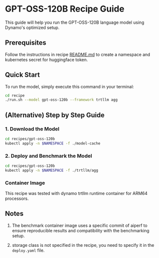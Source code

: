# GPT-OSS-120B Recipe Guide

This guide will help you run the GPT-OSS-120B language model using Dynamo's optimized setup.

## Prerequisites

Follow the instructions in recipe [README.md](../README.md) to create a namespace and kubernetes secret for huggingface token.

## Quick Start

To run the model, simply execute this command in your terminal:

```bash
cd recipe
./run.sh --model gpt-oss-120b --framework trtllm agg
```

## (Alternative) Step by Step Guide

### 1. Download the Model

```bash
cd recipes/gpt-oss-120b
kubectl apply -n $NAMESPACE -f ./model-cache
```

### 2. Deploy and Benchmark the Model

```bash
cd recipes/gpt-oss-120b
kubectl apply -n $NAMESPACE -f ./trtllm/agg
```

### Container Image
This recipe was tested with dynamo trtllm runtime container for ARM64 processors.

## Notes
1. The benchmark container image uses a specific commit of aiperf to ensure reproducible results and compatibility with the benchmarking setup.

2. storage class is not specified in the recipe, you need to specify it in the `deploy.yaml` file.